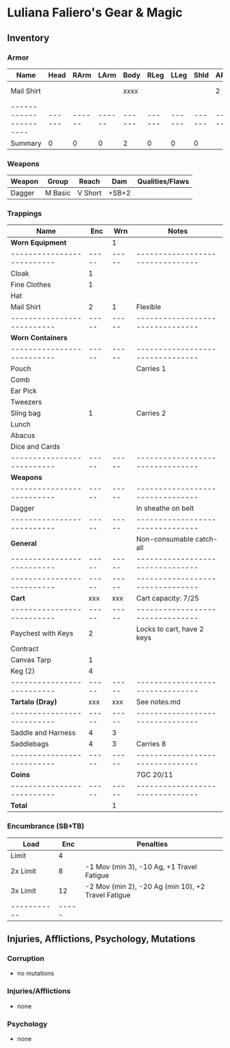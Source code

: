 # Luliana Faliero's Gear & Magic
## Inventory
### Armor
| Name                 | Head | RArm | LArm | Body | RLeg | LLeg | Shld | AP | Qualities/Flaws
|----------------------|------|------|------|------|------|------|------|----|-----------------
| Mail Shirt           |      |      |      | xxxx |      |      |      |  2 | Flexible, -10 Stealth
|----------------------|------|------|------|------|------|------|------|----|-----------------
| Summary              |    0 |    0 |    0 |    2 |    0 |    0 |    0 |

### Weapons
| Weapon                       | Group         | Reach   | Dam   | Qualities/Flaws
|------------------------------|---------------|---------|-------|-----------------
| Dagger                       | M Basic       | V Short | +SB+2 |

### Trappings
| Name                     | Enc | Wrn | Notes
|--------------------------|-----|-----|--------------------------------
| **Worn Equipment**       |     |   1 |
|--------------------------|-----|-----|--------------------------------
| Cloak                    |   1 |     |
| Fine Clothes             |   1 |     |
| Hat                      |     |     |
| Mail Shirt               |   2 |   1 | Flexible
|--------------------------|-----|-----|--------------------------------
| **Worn Containers**      |     |     |
|--------------------------|-----|-----|--------------------------------
| Pouch                    |     |     | Carries 1
|   Comb                   |     |     |
|   Ear Pick               |     |     |
|   Tweezers               |     |     |
| Sling bag                |   1 |     | Carries 2
|   Lunch                  |     |     |
|   Abacus                 |     |     |
|   Dice and Cards         |     |     |
|--------------------------|-----|-----|--------------------------------
| **Weapons**              |     |     |
|--------------------------|-----|-----|--------------------------------
| Dagger                   |     |     | In sheathe on belt
|--------------------------|-----|-----|--------------------------------
| **General**              |     |     | Non-consumable catch-all
|--------------------------|-----|-----|--------------------------------
|--------------------------|-----|-----|--------------------------------
| **Cart**                 | xxx | xxx | Cart capacity: 7/25
|--------------------------|-----|-----|--------------------------------
| Paychest with Keys       |   2 |     | Locks to cart, have 2 keys
|   Contract               |     |     |
| Canvas Tarp              |   1 |     |
| Keg (2)                  |   4 |     |
|--------------------------|-----|-----|--------------------------------
| **Tartalo (Dray)**       | xxx | xxx | See notes.md
|--------------------------|-----|-----|--------------------------------
| Saddle and Harness       |   4 |   3 |
| Saddlebags               |   4 |   3 | Carries 8
|--------------------------|-----|-----|--------------------------------
| **Coins**                |     |     | 7GC 20/11
|--------------------------|-----|-----|--------------------------------
| **Total**                |     |   1 |

### Encumbrance (SB+TB)
| Load      | Enc | Penalties
|-----------|-----|------------
| Limit     |   4 |
| 2x Limit  |   8 | -1 Mov (min 3), -10 Ag, +1 Travel Fatigue
| 3x Limit  |  12 | -2 Mov (min 2), -20 Ag (min 10), +2 Travel Fatigue
|-----------|-----|

## Injuries, Afflictions, Psychology, Mutations
### Corruption
- no mutations

### Injuries/Afflictions
- none

### Psychology
- none
